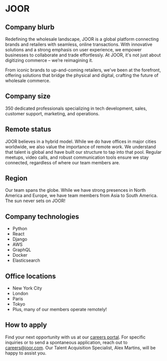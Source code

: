 # JOOR

## Company blurb

Redefining the wholesale landscape, JOOR is a global platform connecting brands and retailers with seamless, online transactions. With innovative solutions and a strong emphasis on user experience, we empower businesses to collaborate and trade effortlessly. At JOOR, it's not just about digitizing commerce – we’re reimagining it. 

From iconic brands to up-and-coming retailers, we've been at the forefront, offering solutions that bridge the physical and digital, crafting the future of wholesale commerce.

## Company size

350 dedicated professionals specializing in tech development, sales, customer support, marketing, and operations.

## Remote status

JOOR believes in a hybrid model. While we do have offices in major cities worldwide, we also value the importance of remote work. We understand that talent is global and have built our structure to tap into that pool. Regular meetups, video calls, and robust communication tools ensure we stay connected, regardless of where our team members are.

## Region

Our team spans the globe. While we have strong presences in North America and Europe, we have team members from Asia to South America. The sun never sets on JOOR!

## Company technologies

* Python
* React
* Django
* AWS
* GraphQL
* Docker
* Elasticsearch

## Office locations

- New York City
- London
- Paris
- Tokyo
- Plus, many of our members operate remotely!

## How to apply

Find your next opportunity with us at our [careers portal](https://joor.com/careers/). For specific inquiries or to send a spontaneous application, reach out to careers@joor.com. Our Talent Acquisition Specialist, Alex Martins, will be happy to assist you.
